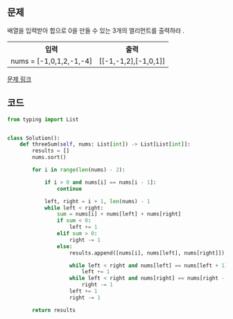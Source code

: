 ## 문제

배열을 입력받아 합으로 0을 만들 수 있는 3개의 엘리먼트를 출력하라 .

 <table>
	<th>입력</th>
	<th>출력</th>
	<tr><!-- 첫번째 줄 시작 -->
	    <td>nums = [-1,0,1,2,-1,-4]</td>
	    <td>[[-1,-1,2],[-1,0,1]]</td>
	</tr><!-- 첫번째 줄 끝 -->
    </table>

<a href="https://leetcode.com/problems/3sum/" target="_blank">문제 링크</a>

## 코드

```python
from typing import List


class Solution():
    def threeSum(self, nums: List[int]) -> List[List[int]]:
        results = []
        nums.sort()

        for i in range(len(nums) - 2):

            if i > 0 and nums[i] == nums[i - 1]:
                continue

            left, right = i + 1, len(nums) - 1
            while left < right:
                sum = nums[i] + nums[left] + nums[right]
                if sum < 0:
                    left += 1
                elif sum > 0:
                    right -= 1
                else:
                    results.append([nums[i], nums[left], nums[right]])

                    while left < right and nums[left] == nums[left + 1]:
                        left += 1
                    while left < right and nums[right] == nums[right - 1]:
                        right -= 1
                    left += 1
                    right -= 1

        return results
```